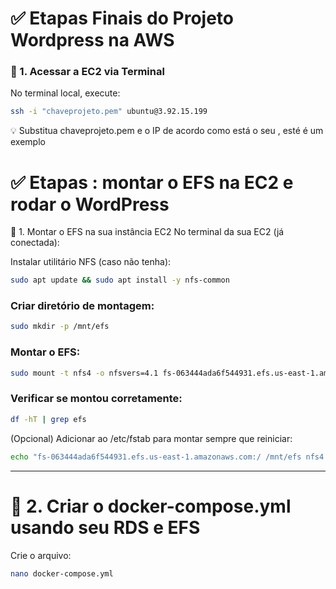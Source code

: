 # ✅ Etapas Finais do Projeto Wordpress na AWS
### 🔧 1. Acessar a EC2 via Terminal
No terminal local, execute:
```bash
ssh -i "chaveprojeto.pem" ubuntu@3.92.15.199
```

💡 Substitua chaveprojeto.pem e o IP de acordo como está o seu , esté é um exemplo 

# ✅ Etapas : montar o EFS na EC2 e rodar o WordPress
🔧 1. Montar o EFS na sua instância EC2
No terminal da sua EC2 (já conectada):

Instalar utilitário NFS (caso não tenha):
```bash
sudo apt update && sudo apt install -y nfs-common

```
### Criar diretório de montagem:
```bash
sudo mkdir -p /mnt/efs

```
### Montar o EFS:
```bash
sudo mount -t nfs4 -o nfsvers=4.1 fs-063444ada6f544931.efs.us-east-1.amazonaws.com:/ /mnt/efs

```
### Verificar se montou corretamente:
```bash
df -hT | grep efs
```
(Opcional) Adicionar ao /etc/fstab para montar sempre que reiniciar:
```bash
echo "fs-063444ada6f544931.efs.us-east-1.amazonaws.com:/ /mnt/efs nfs4 defaults,_netdev 0 0" | sudo tee -a /etc/fstab
```
---
# 🐳 2. Criar o docker-compose.yml usando seu RDS e EFS
Crie o arquivo:
```bash
nano docker-compose.yml
```
```bash
```
